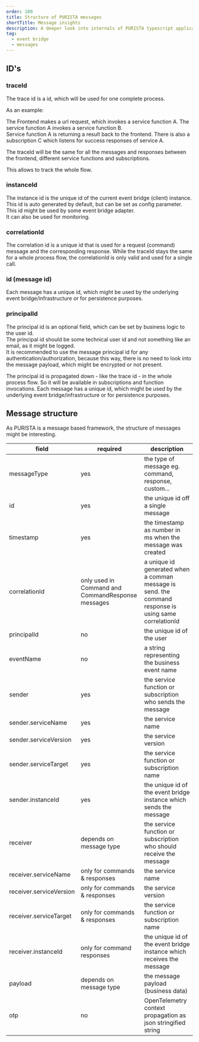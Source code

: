 ```yaml
---
order: 100
title: Structure of PURISTA messages
shortTitle: Message insights
description: A deeper look into internals of PURISTA typescript application backend framework.
tag:
  - event bridge
  - messages
---
```


## ID's

### traceId

The trace id is a id, which will be used for one complete process.

As an example:

The Frontend makes a url request, which invokes a service function A. The service function A invokes a service function B.  
Service function A is returning a result back to the frontend. There is also a subscription C which listens for success responses of service A.

The traceId will be the same for all the messages and responses between the frontend, different service functions and subscriptions.

This allows to track the whole flow.

### instanceId

The instance id is the unique id of the current event bridge (client) instance. This id is auto generated by default, but can be set as config parameter.
This id might be used by some event bridge adapter.  
It can also be used for monitoring.

### correlationId

The correlation id is a unique id that is used for a request (command) message and the corresponding response. While the traceId stays the same for a whole process flow, the correlationId is only valid and used for a single call.

### id (message id)

Each message has a unique id, which might be used by the underlying event bridge/infrastructure or for persistence purposes.

### principalId

The principal id is an optional field, which can be set by business logic to the user id.  
The principal id should be some technical user id and not something like an email, as it might be logged.  
It is recommended to use the message principal id for any authentication/authorization, because this way, there is no need to look into the message payload, which might be encrypted or not present.

The principal id is propagated down - like the trace id - in the whole process flow. So it will be available in subscriptions and function invocations. Each message has a unique id, which might be used by the underlying event bridge/infrastructure or for persistence purposes.

## Message structure

As PURISTA is a message based framework, the structure of messages might be interesting.

| field | required | description |
|---|---|---|
|messageType|yes|the type of message eg. command, response, custom...|
|id|yes|the unique id off a single message|
|timestamp|yes|the timestamp as number in ms when the message was created|
|correlationId|only used in Command and CommandResponse messages|a unique id generated when a comman message is send. the command response is using same correlationId|
|principalId|no|the unique id of the user|
|eventName|no|a string representing the business event name|
|sender|yes|the service function or subscription who sends the message|
|sender.serviceName|yes|the service name|
|sender.serviceVersion|yes|the service version|
|sender.serviceTarget|yes|the service function or subscription name|
|sender.instanceId|yes|the unique id of the event bridge instance which sends the message|
|receiver|depends on message type|the service function or subscription who should receive the message|
|receiver.serviceName|only for commands & responses|the service name|
|receiver.serviceVersion|only for commands & responses|the service version|
|receiver.serviceTarget|only for commands & responses|the service function or subscription name|
|receiver.instanceId|only for command responses|the unique id of the event bridge instance which receives the message|
|payload|depends on message type|the message payload (business data)|
|otp|no|OpenTelemetry context propagation as json stringified string|

